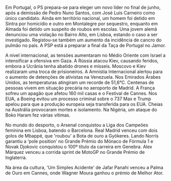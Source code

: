 Em Portugal, o PS prepara-se para eleger um novo líder no final de junho, após a demissão de Pedro Nuno Santos, com José Luís Carneiro como único candidato.  Ainda em território nacional, um homem foi detido em Sintra por homicídio e outro em Montalegre por sequestro, enquanto em Almada foi detido um suspeito de roubos em escolas. Uma jovem alemã denunciou uma violação no Bairro Alto, em Lisboa, estando o caso a ser investigado. Registou-se também um aumento da incidência de cancro do pulmão no país. A PSP está a preparar a final da Taça de Portugal no Jamor.

A nível internacional, as tensões aumentaram no Médio Oriente com Israel a intensificar a ofensiva em Gaza. A Rússia atacou Kiev, causando feridos, embora a Ucrânia tenha abatido drones e mísseis. Moscovo e Kiev realizaram uma troca de prisioneiros. A Amnistia Internacional alertou para o aumento de detenções de ativistas na Venezuela. Nos Emirados Árabes Unidos, as temperaturas atingiram um recorde de 51,6°C. Centenas de pessoas vivem em situação precária no aeroporto de Madrid. A França sofreu um apagão que afetou 160 mil casas e o Festival de Cannes. Nos EUA, a Boeing evitou um processo criminal sobre o 737 Max e Trump apelou para que a produção europeia seja transferida para os EUA. Cheias na Austrália provocaram mortes e isolamento. Na Nigéria, um ataque do Boko Haram fez várias vítimas.

No mundo do desporto, o Arsenal conquistou a Liga dos Campeões feminina em Lisboa, batendo o Barcelona. Real Madrid venceu com dois golos de Mbappé, que 'roubou' a Bota de ouro a Gyökeres. Lando Norris garantiu a ‘pole position’ no Grande Prémio do Mónaco de Fórmula 1 e Novak Djokovic conquistou o 100º título da carreira em Genebra. Alex Márquez venceu a corrida sprint de MotoGP no Grande Prémio de Inglaterra.

Na área da cultura, 'Um Simples Acidente' de Jafar Panahi venceu a Palma de Ouro em Cannes, onde Wagner Moura ganhou o prémio de Melhor Ator.